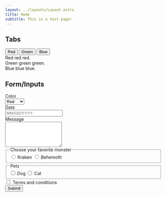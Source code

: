 ```yaml
---
layout: ../layouts/Layout.astro
title: Home
subtitle: This is a test page!
---
```


## Tabs

<section id="example-tabs">
    <div role="tablist">
        <button role="tab">
            <span class="tab-focus">Red</span>
        </button> 
        <button role="tab">
            <span class="tab-focus">Green</span>
        </button> 
        <button role="tab">
            <span class="tab-focus">Blue</span>
        </button> 
    </div>
    <div role="tabpanel">
        Red red red.
    </div>
    <div role="tabpanel">
        Green green green.
    </div>
    <div role="tabpanel">
        Blue blue blue.
    </div>
</section>

<script>
    const { Tabs } = window.mnmo;

    const tabs = new Tabs('#example-tabs', {
        onSelect(tabs) {
            if (Math.random() > 0.5) {
                tabs.preventSelection();
                console.log('You shall not select!');
            }
        }
    });

    console.log(tabs);
</script>

## Form/Inputs

<form>
    <label>
      <div>Color</div> 
      <select name="color" required>
        <option value="red">Red</option>
        <option value="green">Green</option>
        <option value="yellow">Yellow</option>
      </select>
    </label>
    <label>
        <div>Date</div>
        <input
            type="text"
            name="date"
            mask="99/99/9999"
            placeholder="MM/DD/YYYY"
            required
        />
    </label>
    <label>
        <div>Message</div>
        <textarea name="message" rows="5" required></textarea>
    </label>
    <fieldset id="monster">
        <legend>Choose your favorite monster</legend>
        <label>
            <input type="radio" name="monster" value="kraken">
            <span>Kraken</span>
        </label>
        <label>
            <input type="radio" name="monster" value="behemoth">
            <span>Behemoth</span>
        </label>
    </fieldset>
    <fieldset id="pets">
        <legend>Pets</legend>
        <label>
            <input type="checkbox" name="pets" value="dog">
            <span>Dog</span>
        </label>
        <label>
            <input type="checkbox" name="pets" value="cat">
            <span>Cat</span>
        </label>
    </fieldset>
    <label>
        <input type="checkbox" name="terms" required>
        <span>Terms and conditions</span>
    </label>
    <br />
    <button type="submit">Submit</button>
</form>

<script>
    const { Form, Textbox, Select, RadioGroup, CheckboxGroup, Checkbox } = window.mnmo;

    const form = new Form('form', {
        async onSubmit(form) {
            console.log(form);
        }
    })

    form.append([
        new Select('[name=color]'),

        new Textbox('[name=date]', {
            valueAs: (value) => new Date(value)
        }),

        new Textbox('[name=message]'),

        new RadioGroup('#monster'),

        new CheckboxGroup('#pets'),
        
        new Checkbox('[name=terms]'),
    ])

    console.log(form.getInput('message'));
</script>
